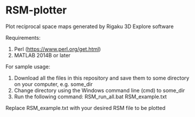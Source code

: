 # RSM-plotter
Plot reciprocal space maps generated by Rigaku 3D Explore software

Requirements:
1. Perl (https://www.perl.org/get.html)
2. MATLAB 2014B or later

For sample usage:
1. Download all the files in this repository and save them to some directory on your computer, e.g. some_dir
2. Change directory using the Windows command line (cmd) to some_dir
3. Run the following command:
    RSM_run_all.bat RSM_example.txt

Replace RSM_example.txt with your desired RSM file to be plotted      
